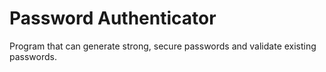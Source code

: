 # Password Authenticator 
Program that can generate strong, secure passwords and validate existing passwords.
